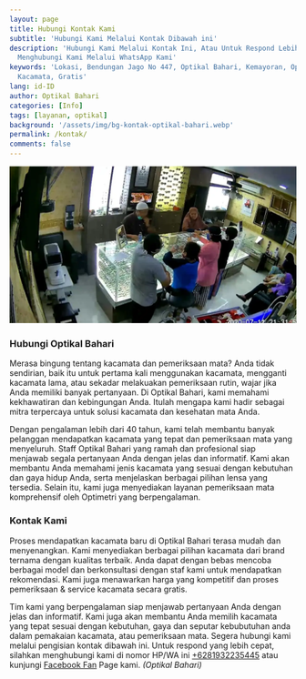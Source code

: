 ```yaml
---
layout: page
title: Hubungi Kontak Kami
subtitle: 'Hubungi Kami Melalui Kontak Dibawah ini'
description: 'Hubungi Kami Melalui Kontak Ini, Atau Untuk Respond Lebih Cepat, Silahkan
  Menghubungi Kami Melalui WhatsApp Kami'
keywords: 'Lokasi, Bendungan Jago No 447, Optikal Bahari, Kemayoran, Optikal, Optik,
  Kacamata, Gratis'
lang: id-ID
author: Optikal Bahari
categories: [Info]
tags: [layanan, optikal]
background: '/assets/img/bg-kontak-optikal-bahari.webp'
permalink: /kontak/
comments: false
---
```


<div class="card-deck mb-3">
  <div class="card shadow p-3 mb-5 bg-white rounded">
    <img
      src="/assets/img/posts/periksa-mata/periksa-mata-gratis-optikal-bahari-6.webp"
      class="card-img-top"
      alt="Hubungi Optikal Bahari">
    <div class="card-body">
      <h3 class="card-title">Hubungi Optikal Bahari</h3>
      <p class="card-text text-left">
        Merasa bingung tentang kacamata dan pemeriksaan mata? Anda tidak sendirian, baik itu untuk pertama kali  
        menggunakan kacamata, mengganti kacamata lama, atau sekadar melakuakan pemeriksaan rutin, wajar jika Anda
        memiliki banyak pertanyaan. Di Optikal Bahari, kami memahami kekhawatiran dan kebingungan Anda. Itulah mengapa
        kami hadir sebagai mitra terpercaya untuk solusi kacamata dan kesehatan mata Anda.
      </p>
      <p class="card-text text-left">
        Dengan pengalaman lebih dari 40 tahun, kami telah membantu banyak pelanggan mendapatkan kacamata yang tepat dan  
        pemeriksaan mata yang menyeluruh. Staff Optikal Bahari yang ramah dan profesional siap menjawab segala
        pertanyaan Anda dengan jelas dan informatif. Kami akan membantu Anda memahami jenis kacamata yang sesuai dengan
        kebutuhan dan gaya hidup Anda, serta menjelaskan berbagai pilihan lensa yang tersedia. Selain itu, kami juga
        menyediakan layanan pemeriksaan mata komprehensif oleh Optimetri yang berpengalaman.
      </p>
      <h3 class="card-title">Kontak Kami</h3>
      <script
        charset="utf-8"
        type="text/javascript"
        src="//js.hsforms.net/forms/embed/v2.js"></script>
      <script>
        hbspt.forms.create({
          region: 'na1',
          portalId: '45299584',
          formId: 'dd1ec443-6b6b-41ea-afa8-d200972642c1',
        });
      </script>
      <p class="card-text text-left">
        Proses mendapatkan kacamata baru di Optikal Bahari terasa mudah dan menyenangkan. Kami menyediakan berbagai  
        pilihan kacamata dari brand ternama dengan kualitas terbaik. Anda dapat dengan bebas mencoba berbagai model dan
        berkonsultasi dengan staf kami untuk mendapatkan rekomendasi. Kami juga menawarkan harga yang kompetitif dan
        proses pemeriksaan & service kacamata secara gratis.
      </p>
      <p class="card-text text-left">
        Tim kami yang berpengalaman siap menjawab pertanyaan Anda dengan jelas dan informatif. Kami juga akan membantu  
        Anda memilih kacamata yang tepat sesuai dengan kebutuhan, gaya dan seputar kebubutuhan anda dalam pemakaian
        kacamata, atau pemeriksaan mata. Segera hubungi kami melalui pengisian kontak dibawah ini. Untuk respond yang
        lebih cepat, silahkan menghubungi kami di nomor HP/WA ini
        <a
          href="https://api.whatsapp.com/send?phone=6281932235445&text=Hallo%2C+saya+butuh+informasi+lebih+lanjut+mengenai+Optikal+Bahari"
          id="WhatsAppClick"
          class="WhatsAppCall"
          title="Call WhatsApp">+6281932235445</a>
        atau kunjungi
        <a
          href="https://www.facebook.com/optikalbahari"
          id="FBClick"
          title="Facebook Page Optikal Bahari"
          class="FacebookPage">Facebook Fan</a>
        Page kami.
        <em>(Optikal Bahari)</em>
      </p>
    </div>
  </div>
</div>
